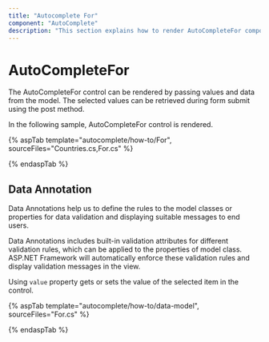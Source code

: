 ```yaml
---
title: "Autocomplete For"
component: "AutoComplete"
description: "This section explains how to render AutoCompleteFor component."
---
```


# AutoCompleteFor

The AutoCompleteFor control can be rendered by passing values and data from the model. The selected values can be retrieved during form submit using the post method.

In the following sample, AutoCompleteFor control is rendered.

{% aspTab template="autocomplete/how-to/For", sourceFiles="Countries.cs,For.cs" %}

{% endaspTab %}

## Data Annotation

Data Annotations help us to define the rules to the model classes or properties for data validation and displaying suitable messages to end users.

Data Annotations includes built-in validation attributes for different validation rules, which can be applied to the properties of model class. ASP.NET Framework will automatically enforce these validation rules and display validation messages in the view.

Using `value` property gets or sets the value of the selected item in the control.

{% aspTab template="autocomplete/how-to/data-model", sourceFiles="For.cs" %}

{% endaspTab %}
